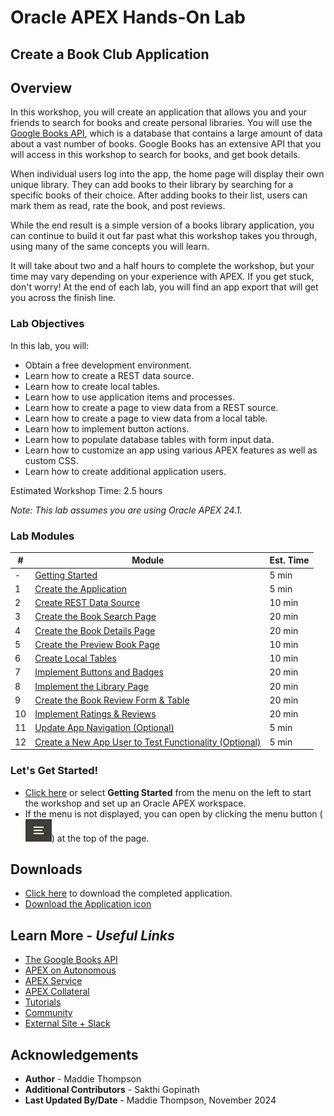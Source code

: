 # Oracle APEX Hands-On Lab

## Create a Book Club Application 

## Overview
In this workshop, you will create an application that allows you and your friends to search for books and create personal libraries. You will use the [Google Books API](https://developers.google.com/books/docs/v1/using), which is a database that contains a large amount of data about a vast number of books. Google Books has an extensive API that you will access in this workshop to search for books, and get book details.

When individual users log into the app, the home page will display their own unique library. They can add books to their library by searching for a specific books of their choice. After adding books to their list, users can mark them as read, rate the book, and post reviews.

While the end result is a simple version of a books library application, you can continue to build it out far past what this workshop takes you through, using many of the same concepts you will learn.

It will take about two and a half hours to complete the workshop, but your time may vary depending on your experience with APEX. If you get stuck, don't worry! At the end of each lab, you will find an app export that will get you across the finish line.

### Lab Objectives
In this lab, you will:  
- Obtain a free development environment.  
- Learn how to create a REST data source.  
- Learn how to create local tables.  
- Learn how to use application items and processes.  
- Learn how to create a page to view data from a REST source.  
- Learn how to create a page to view data from a local table.  
- Learn how to implement button actions.
- Learn how to populate database tables with form input data.
- Learn how to customize an app using various APEX features as well as custom CSS.
- Learn how to create additional application users.

Estimated Workshop Time: 2.5 hours

*Note: This lab assumes you are using Oracle APEX 24.1.*

### Lab Modules

| # | Module | Est. Time |
| --- | --- | --- |
| - | [Getting Started](?lab=signing-up.md) | 5 min |
| 1 | [Create the Application](?lab=create-app) | 5 min |
| 2 | [Create REST Data Source](?lab=creating-rest-sources) | 10 min |
| 3 | [Create the Book Search Page](?lab=creating-book-search-page) | 20 min |
| 4 | [Create the Book Details Page](?lab=creating-book-details-page) | 20 min |
| 5 | [Create the Preview Book Page](?lab=creating-book-preview-page) | 10 min |
| 6 | [Create Local Tables](?lab=creating-tables) | 10 min |
| 7 | [Implement Buttons and Badges](?lab=creating-buttons-badges) | 20 min |
| 8 | [Implement the Library Page](?lab=implementing-library-page) | 20 min |
| 9   | [Create the Book Review Form & Table](?lab=creating-review-form)  | 20 min     |
| 10  | [Implement Ratings & Reviews](?lab=implementing-ratings-and-reviews)  | 20 min     |
| 11  | [Update App Navigation (Optional)](?lab=update-navigation)  | 5 min     |
| 12  | [Create a New App User to Test Functionality (Optional)](?lab=add-app-user)  | 5 min     |

### **Let's Get Started!**

- [Click here](?lab=signing-up) or select **Getting Started** from the menu on the left to start the workshop and set up an Oracle APEX workspace.
- If the menu is not displayed, you can open by clicking the menu button (![Menu icon](./intro/images/menu-button.png)) at the top of the page.


## Downloads

- [Click here](./files/book-club.sql) to download the completed application.
- [Download the Application icon](./intro/images/book-club-icon.png)


## Learn More - *Useful Links*

- [The Google Books API](https://developers.google.com/books/docs/overview)
- [APEX on Autonomous](https://apex.oracle.com/autonomous)
- [APEX Service](https://apex.oracle.com/en/platform/apex-service/)
- [APEX Collateral](https://apex.oracle.com)
- [Tutorials](https://apex.oracle.com/en/learn/tutorials)
- [Community](https://apex.oracle.com/community)
- [External Site + Slack](http://apex.world)

## Acknowledgements

- **Author** - Maddie Thompson
- **Additional Contributors** - Sakthi Gopinath
- **Last Updated By/Date** - Maddie Thompson, November 2024